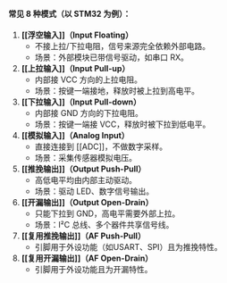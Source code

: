 #### 常见 8 种模式（以 STM32 为例）：

1. **[[浮空输入]]（Input Floating）**
   - 不接上拉/下拉电阻，信号来源完全依赖外部电路。
   - 场景：外部模块已带信号驱动，如串口 RX。
2. **[[上拉输入]]（Input Pull-up）**
   - 内部接 VCC 方向的上拉电阻。
   - 场景：按键一端接地，释放时被上拉到高电平。
3. **[[下拉输入]]（Input Pull-down）**
   - 内部接 GND 方向的下拉电阻。
   - 场景：按键一端接 VCC，释放时被下拉到低电平。
4. **[[模拟输入]]（Analog Input）**
   - 直接连接到 [[ADC]]，不做数字采样。
   - 场景：采集传感器模拟电压。
5. **[[推挽输出]]（Output Push-Pull）**
   - 高低电平均由内部主动驱动。
   - 场景：驱动 LED、数字信号输出。
6. **[[开漏输出]]（Output Open-Drain）**
   - 只能下拉到 GND，高电平需要外部上拉。
   - 场景：I²C 总线、多个器件共享信号线。
7. **[[复用推挽输出]]（AF Push-Pull）**
   - 引脚用于外设功能（如USART、SPI）且为推挽特性。
8. **[[复用开漏输出]]（AF Open-Drain）**
   - 引脚用于外设功能且为开漏特性。
